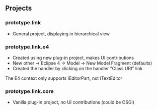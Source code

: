 
## Projects

### prototype.link

* General project, displaying in hierarchical view

### prototype.link.e4

* Created using new plug-in project, makes UI contributions
* New other -> Eclipse 4 -> Model -> New Model Fragment (defaults)
* Created the handler by clicking on the handler "Class URI" link

The E4 context only supports IEditorPart, not ITextEditor

### prototype.link.core

* Vanilla plug-in project, no UI contributions (could be OSGi)
